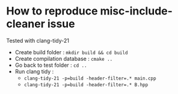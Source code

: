 # How to reproduce misc-include-cleaner issue

Tested with clang-tidy-21

- Create build folder : `mkdir build && cd build`
- Create compilation database : `cmake ..`
- Go back to test folder : `cd ..`
- Run clang tidy : 
    - `clang-tidy-21 -p=build -header-filter=.* main.cpp`
    - `clang-tidy-21 -p=build -header-filter=.* B.hpp`